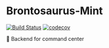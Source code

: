 # Brontosaurus-Mint

[![Build Status](https://travis-ci.org/SudoDotDog/Brontosaurus-Mint.svg?branch=master)](https://travis-ci.org/SudoDotDog/Brontosaurus-Mint)
[![codecov](https://codecov.io/gh/SudoDotDog/Brontosaurus-Mint/branch/master/graph/badge.svg)](https://codecov.io/gh/SudoDotDog/Brontosaurus-Mint)

:maple_leaf: Backend for command center
